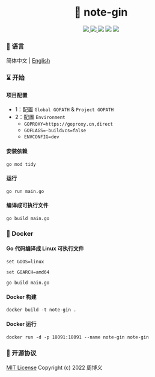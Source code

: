 <h1 align="center">📔 note-gin</h1>

<p align="center">
<a target="_blank" href="https://github.com/zhouboyi1998/note-gin"> 
<img src="https://img.shields.io/github/stars/zhouboyi1998/note-gin?logo=github">
</a>
<a target="_blank" href="https://opensource.org/licenses/MIT"> 
<img src="https://img.shields.io/badge/license-MIT-red"> 
</a>
<img src="https://img.shields.io/badge/Go-1.18-darkturquoise">
<img src="https://img.shields.io/badge/Gin-1.8.0-dodgerblue">
<img src="https://img.shields.io/badge/MongoDB Go Driver-1.9.1-seagreen">
</p>

### 📖 语言

简体中文 | [English](./README.en.md)

### ⌛ 开始

#### 项目配置

* 1：配置 `Global GOPATH` & `Project GOPATH`
* 2：配置 `Environment`
    * `GOPROXY=https://goproxy.cn,direct`
    * `GOFLAGS=-buildvcs=false`
    * `ENVCONFIG=dev`

#### 安装依赖

```
go mod tidy
```

#### 运行

```
go run main.go
```

#### 编译成可执行文件

```
go build main.go
```

### 🐳 Docker

#### Go 代码编译成 Linux 可执行文件

```
set GOOS=linux

set GOARCH=amd64

go build main.go
```

#### Docker 构建

```
docker build -t note-gin .
```

#### Docker 运行

```
docker run -d -p 18091:18091 --name note-gin note-gin
```

### 📜 开源协议

[MIT License](https://opensource.org/licenses/MIT) Copyright (c) 2022 周博义
